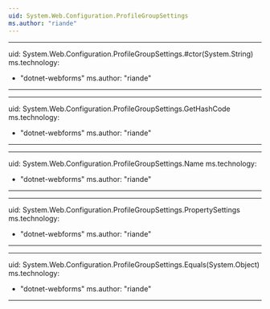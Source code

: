 ```yaml
---
uid: System.Web.Configuration.ProfileGroupSettings
ms.author: "riande"
---
```


---
uid: System.Web.Configuration.ProfileGroupSettings.#ctor(System.String)
ms.technology: 
  - "dotnet-webforms"
ms.author: "riande"
---

---
uid: System.Web.Configuration.ProfileGroupSettings.GetHashCode
ms.technology: 
  - "dotnet-webforms"
ms.author: "riande"
---

---
uid: System.Web.Configuration.ProfileGroupSettings.Name
ms.technology: 
  - "dotnet-webforms"
ms.author: "riande"
---

---
uid: System.Web.Configuration.ProfileGroupSettings.PropertySettings
ms.technology: 
  - "dotnet-webforms"
ms.author: "riande"
---

---
uid: System.Web.Configuration.ProfileGroupSettings.Equals(System.Object)
ms.technology: 
  - "dotnet-webforms"
ms.author: "riande"
---
